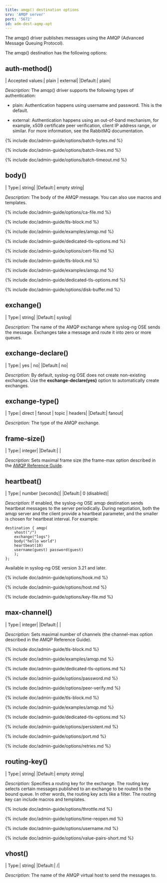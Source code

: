 ```yaml
---
title: amqp() destination options
srv: 'AMQP server'
port: '5672'
id: adm-dest-aqmp-opt
---
```


The amqp() driver publishes messages using the AMQP (Advanced Message
Queuing Protocol).

The amqp() destination has the following options:

## auth-method()

|  Accepted values:|   plain \| external|
|Default:|           plain|

*Description:* The amqp() driver supports the following types of
authentication:

- plain: Authentication happens using username and password. This is
    the default.

- external: Authentication happens using an out-of-band mechanism, for
    example, x509 certificate peer verification, client IP address
    range, or similar. For more information, see the RabbitMQ
    documentation.

{% include doc/admin-guide/options/batch-bytes.md %}

{% include doc/admin-guide/options/batch-lines.md %}

{% include doc/admin-guide/options/batch-timeout.md %}

## body()

|  Type:|      string|
|Default:|   empty string|

*Description:* The body of the AMQP message. You can also use macros and
templates.

{% include doc/admin-guide/options/ca-file.md %}

{% include doc/admin-guide/tls-block.md %}

{% include doc/admin-guide/examples/amqp.md %}

{% include doc/admin-guide/dedicated-tls-options.md %}

{% include doc/admin-guide/options/cert-file.md %}

{% include doc/admin-guide/tls-block.md %}

{% include doc/admin-guide/examples/amqp.md %}

{% include doc/admin-guide/dedicated-tls-options.md %}

{% include doc/admin-guide/options/disk-buffer.md %}

## exchange()

|  Type:|      string|
  |Default:|   syslog|

*Description:* The name of the AMQP exchange where syslog-ng OSE sends
the message. Exchanges take a message and route it into zero or more
queues.

## exchange-declare()

|  Type:|      yes \| no|
  |Default:|   no|

*Description:* By default, syslog-ng OSE does not create non-existing
exchanges. Use the **exchange-declare(yes)** option to automatically
create exchanges.

## exchange-type()

|  Type:|      direct \| fanout \| topic \| headers|
  |Default:|   fanout|

*Description:* The type of the AMQP exchange.

## frame-size()

|  Type:|      integer|
  |Default:|   |

*Description:* Sets maximal frame size (the frame-max option described
in the [AMQP Reference
Guide](https://www.rabbitmq.com/amqp-0-9-1-reference.html).

## heartbeat()

|  Type:|      number \[seconds\]|
  |Default:|   0 (disabled)|

*Description:* If enabled, the syslog-ng OSE amqp destination sends
heartbeat messages to the server periodically. During negotiation, both
the amqp server and the client provide a heartbeat parameter, and the
smaller is chosen for heartbeat interval. For example:

```config
destination { amqp(
    vhost("/")
    exchange("logs")
    body("hello world")
    heartbeat(10)
    username(guest) password(guest)
    );
};
```

Available in syslog-ng OSE version 3.21 and later.

{% include doc/admin-guide/options/hook.md %}

{% include doc/admin-guide/options/host.md %}

{% include doc/admin-guide/options/key-file.md %}

## max-channel()

|  Type:|      integer|
|Default:|   |

*Description:* Sets maximal number of channels (the channel-max option
described in the AMQP Reference Guide).

{% include doc/admin-guide/tls-block.md %}

{% include doc/admin-guide/examples/amqp.md %}

{% include doc/admin-guide/dedicated-tls-options.md %}

{% include doc/admin-guide/options/password.md %}

{% include doc/admin-guide/options/peer-verify.md %}

{% include doc/admin-guide/tls-block.md %}

{% include doc/admin-guide/examples/amqp.md %}

{% include doc/admin-guide/dedicated-tls-options.md %}

{% include doc/admin-guide/options/persistent.md %}

{% include doc/admin-guide/options/port.md %}

{% include doc/admin-guide/options/retries.md %}

## routing-key()

|  Type:|      string|
|Default:|   empty string|

*Description:* Specifies a routing key for the exchange. The routing key
selects certain messages published to an exchange to be routed to the
bound queue. In other words, the routing key acts like a filter. The
routing key can include macros and templates.

{% include doc/admin-guide/options/throttle.md %}

{% include doc/admin-guide/options/time-reopen.md %}

{% include doc/admin-guide/options/username.md %}

{% include doc/admin-guide/options/value-pairs-short.md %}

## vhost()

|  Type:|      string|
  |Default:|   /|

*Description:* The name of the AMQP virtual host to send the messages to.
